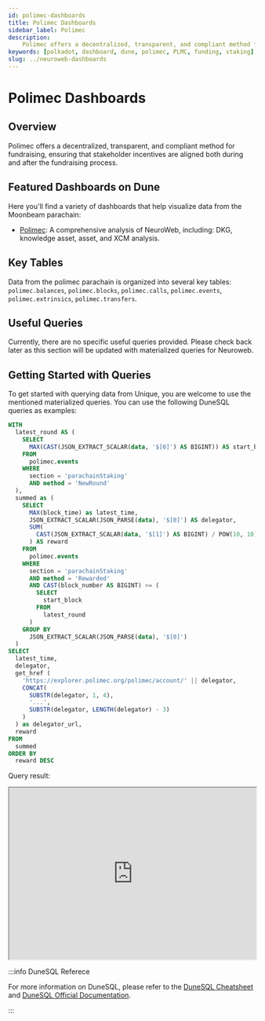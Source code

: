 ```yaml
---
id: polimec-dashboards
title: Polimec Dashboards
sidebar_label: Polimec
description:
    Polimec offers a decentralized, transparent, and compliant method for fundraising, ensuring that stakeholder incentives are aligned both during and after the fundraising process.
keywords: [polkadot, dashboard, dune, polimec, PLMC, funding, staking]
slug: ../neuroweb-dashboards
---
```


# Polimec Dashboards

## Overview

Polimec offers a decentralized, transparent, and compliant method for fundraising, ensuring that stakeholder incentives are aligned both during and after the fundraising process.

## Featured Dashboards on Dune

Here you'll find a variety of dashboards that help visualize data from the Moonbeam parachain:

- [Polimec](https://dune.com/substrate/polimec): A comprehensive analysis of NeuroWeb, including: DKG, knowledge asset, asset, and XCM analysis.

## Key Tables

Data from the polimec parachain is organized into several key tables: `polimec.balances`, `polimec.blocks`, `polimec.calls`, `polimec.events`, `polimec.extrinsics`, `polimec.transfers`.

## Useful Queries

Currently, there are no specific useful queries provided. Please check back later as this section
will be updated with materialized queries for Neuroweb.

## Getting Started with Queries

To get started with querying data from Unique, you are welcome to use the mentioned materialized
queries. You can use the following DuneSQL queries as examples:

```sql title="Polimec Latest Reward Distribution" showLineNumbers
WITH
  latest_round AS (
    SELECT
      MAX(CAST(JSON_EXTRACT_SCALAR(data, '$[0]') AS BIGINT)) AS start_block
    FROM
      polimec.events
    WHERE
      section = 'parachainStaking'
      AND method = 'NewRound'
  ),
  summed as (
    SELECT
      MAX(block_time) as latest_time,
      JSON_EXTRACT_SCALAR(JSON_PARSE(data), '$[0]') AS delegator,
      SUM(
        CAST(JSON_EXTRACT_SCALAR(data, '$[1]') AS BIGINT) / POW(10, 10)
      ) AS reward
    FROM
      polimec.events
    WHERE
      section = 'parachainStaking'
      AND method = 'Rewarded'
      AND CAST(block_number AS BIGINT) >= (
        SELECT
          start_block
        FROM
          latest_round
      )
    GROUP BY
      JSON_EXTRACT_SCALAR(JSON_PARSE(data), '$[0]')
  )
SELECT
  latest_time,
  delegator,
  get_href (
    'https://explorer.polimec.org/polimec/account/' || delegator,
    CONCAT(
      SUBSTR(delegator, 1, 4),
      '...',
      SUBSTR(delegator, LENGTH(delegator) - 3)
    )
  ) as delegator_url,
  reward
FROM
  summed
ORDER BY
  reward DESC
```

Query result:

<iframe src="https://dune.com/embeds/3771979/6343454/" height="350" width="100%"></iframe>

:::info DuneSQL Referece

For more information on DuneSQL, please refer to the [DuneSQL Cheatsheet](../dunesql-cheatsheet.md)
and
[DuneSQL Official Documentation](https://docs.dune.com/query-engine/Functions-and-operators/index).

:::